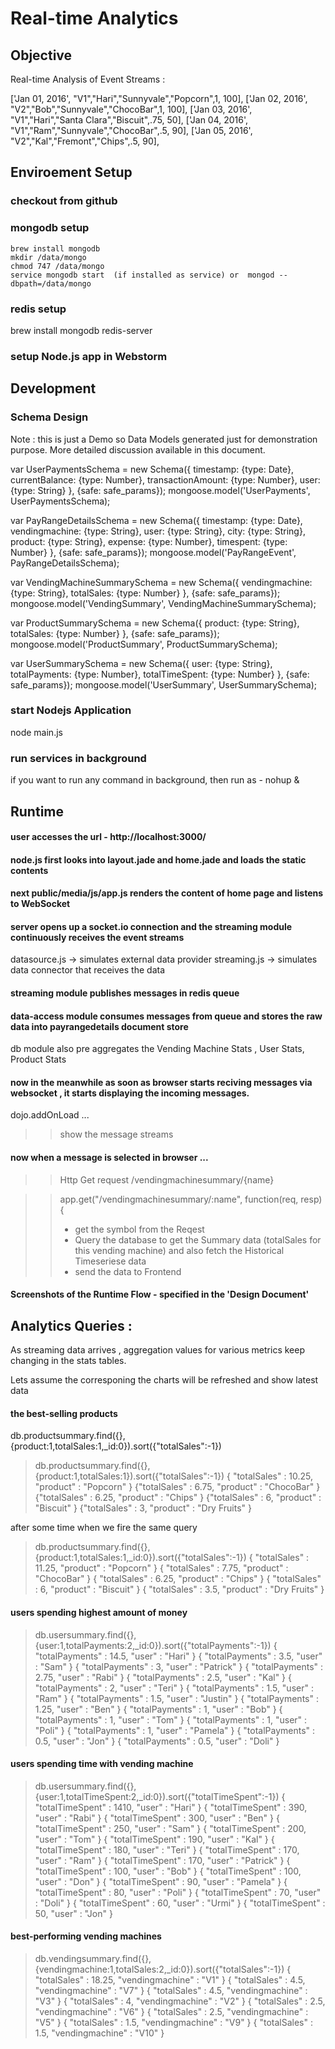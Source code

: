# Real-time Analytics

## Objective

Real-time Analysis of Event Streams :

['Jan 01, 2016', "V1","Hari","Sunnyvale","Popcorn",1, 100],
['Jan 02, 2016', "V2","Bob","Sunnyvale","ChocoBar",1, 100],
['Jan 03, 2016', "V1","Hari","Santa Clara","Biscuit",.75, 50],
['Jan 04, 2016', "V1","Ram","Sunnyvale","ChocoBar",.5, 90],
['Jan 05, 2016', "V2","Kal","Fremont","Chips",.5, 90],

## Enviroement Setup
### checkout from github
### mongodb setup
    brew install mongodb
    mkdir /data/mongo
    chmod 747 /data/mongo
    service mongodb start  (if installed as service) or  mongod --dbpath=/data/mongo
### redis setup
   brew install mongodb
   redis-server
### setup Node.js app in Webstorm

## Development

### Schema Design
Note : this is just a Demo so Data Models generated just for demonstration purpose.
More detailed discussion available in this document.

var UserPaymentsSchema = new Schema({
    timestamp: {type: Date},
    currentBalance: {type: Number},
    transactionAmount: {type: Number},
    user: {type: String}
}, {safe: safe_params});
mongoose.model('UserPayments', UserPaymentsSchema);

var PayRangeDetailsSchema = new Schema({
    timestamp: {type: Date},
    vendingmachine: {type: String},
    user: {type: String},
    city: {type: String},
    product: {type: String},
    expense: {type: Number},
    timespent: {type: Number}
}, {safe: safe_params});
mongoose.model('PayRangeEvent', PayRangeDetailsSchema);

var VendingMachineSummarySchema = new Schema({
    vendingmachine: {type: String},
    totalSales: {type: Number}
}, {safe: safe_params});
mongoose.model('VendingSummary', VendingMachineSummarySchema);

var ProductSummarySchema = new Schema({
    product: {type: String},
    totalSales: {type: Number}
}, {safe: safe_params});
mongoose.model('ProductSummary', ProductSummarySchema);

var UserSummarySchema = new Schema({
    user: {type: String},
    totalPayments: {type: Number},
    totalTimeSpent: {type: Number}
}, {safe: safe_params});
mongoose.model('UserSummary', UserSummarySchema);

### start Nodejs Application
   node main.js

### run services in background
   if you want to run any command in background, then run as - nohup <command> &


## Runtime

#### user accesses the url - http://localhost:3000/

#### node.js first looks into layout.jade and home.jade and loads the static contents

#### next public/media/js/app.js renders the content of home page and listens to WebSocket

#### server opens up a socket.io connection and the streaming module continuously receives the event streams

datasource.js -> simulates external data provider
streaming.js -> simulates data connector that receives the data

#### streaming module publishes messages in redis queue

#### data-access module consumes messages from queue  and stores the raw data into payrangedetails document store

db module also pre aggregates the Vending Machine Stats , User Stats, Product Stats

#### now in the meanwhile as soon as browser starts reciving messages via websocket , it starts displaying the incoming messages.

dojo.addOnLoad ...
>> show the message streams

####  now when a message is selected in browser ...

>> Http Get request  /vendingmachinesummary/{name}

>> app.get("/vendingmachinesummary/:name", function(req, resp) {
>> - get the symbol from the Reqest
>> - Query the database to get the Summary data (totalSales for this vending machine) and also fetch the Historical Timeseriese data 
>> - send the data to Frontend 

#### Screenshots of the Runtime Flow - specified in the 'Design Document'

## Analytics Queries :

As streaming data arrives , aggregation values for various metrics keep changing in the stats tables.

Lets assume the corresponing the charts will be refreshed and show latest data 

#### the best-selling products

db.productsummary.find({},{product:1,totalSales:1,_id:0}).sort({"totalSales":-1})

> db.productsummary.find({},{product:1,totalSales:1}).sort({"totalSales":-1})
{ "totalSales" : 10.25, "product" : "Popcorn" }
{"totalSales" : 6.75, "product" : "ChocoBar" }
{"totalSales" : 6.25, "product" : "Chips" }
{"totalSales" : 6, "product" : "Biscuit" }
{"totalSales" : 3, "product" : "Dry Fruits" }

after some time when we fire the same query 

> db.productsummary.find({},{product:1,totalSales:1,_id:0}).sort({"totalSales":-1})
{ "totalSales" : 11.25, "product" : "Popcorn" }
{ "totalSales" : 7.75, "product" : "ChocoBar" }
{ "totalSales" : 6.25, "product" : "Chips" }
{ "totalSales" : 6, "product" : "Biscuit" }
{ "totalSales" : 3.5, "product" : "Dry Fruits" }



#### users spending highest amount of money

> db.usersummary.find({},{user:1,totalPayments:2,_id:0}).sort({"totalPayments":-1})
{ "totalPayments" : 14.5, "user" : "Hari" }
{ "totalPayments" : 3.5, "user" : "Sam" }
{ "totalPayments" : 3, "user" : "Patrick" }
{ "totalPayments" : 2.75, "user" : "Rabi" }
{ "totalPayments" : 2.5, "user" : "Kal" }
{ "totalPayments" : 2, "user" : "Teri" }
{ "totalPayments" : 1.5, "user" : "Ram" }
{ "totalPayments" : 1.5, "user" : "Justin" }
{ "totalPayments" : 1.25, "user" : "Ben" }
{ "totalPayments" : 1, "user" : "Bob" }
{ "totalPayments" : 1, "user" : "Tom" }
{ "totalPayments" : 1, "user" : "Poli" }
{ "totalPayments" : 1, "user" : "Pamela" }
{ "totalPayments" : 0.5, "user" : "Jon" }
{ "totalPayments" : 0.5, "user" : "Doli" }

#### users spending time with vending machine

> db.usersummary.find({},{user:1,totalTimeSpent:2,_id:0}).sort({"totalTimeSpent":-1})
{ "totalTimeSpent" : 1410, "user" : "Hari" }
{ "totalTimeSpent" : 390, "user" : "Rabi" }
{ "totalTimeSpent" : 300, "user" : "Ben" }
{ "totalTimeSpent" : 250, "user" : "Sam" }
{ "totalTimeSpent" : 200, "user" : "Tom" }
{ "totalTimeSpent" : 190, "user" : "Kal" }
{ "totalTimeSpent" : 180, "user" : "Teri" }
{ "totalTimeSpent" : 170, "user" : "Ram" }
{ "totalTimeSpent" : 170, "user" : "Patrick" }
{ "totalTimeSpent" : 100, "user" : "Bob" }
{ "totalTimeSpent" : 100, "user" : "Don" }
{ "totalTimeSpent" : 90, "user" : "Pamela" }
{ "totalTimeSpent" : 80, "user" : "Poli" }
{ "totalTimeSpent" : 70, "user" : "Doli" }
{ "totalTimeSpent" : 60, "user" : "Urmi" }
{ "totalTimeSpent" : 50, "user" : "Jon" }

#### best-performing vending machines
> db.vendingsummary.find({},{vendingmachine:1,totalSales:2,_id:0}).sort({"totalSales":-1})
{ "totalSales" : 18.25, "vendingmachine" : "V1" }
{ "totalSales" : 4.5, "vendingmachine" : "V7" }
{ "totalSales" : 4.5, "vendingmachine" : "V3" }
{ "totalSales" : 4, "vendingmachine" : "V2" }
{ "totalSales" : 2.5, "vendingmachine" : "V6" }
{ "totalSales" : 2.5, "vendingmachine" : "V5" }
{ "totalSales" : 1.5, "vendingmachine" : "V9" }
{ "totalSales" : 1.5, "vendingmachine" : "V10" }
